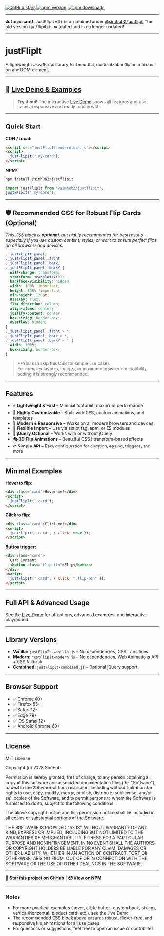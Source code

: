 [![GitHub stars](https://img.shields.io/github/stars/SimHub/justFlipIt.svg?style=social)](https://github.com/SimHub/justFlipIt)
[![npm version](https://img.shields.io/npm/v/@simhub2/justflipit.svg)](https://www.npmjs.com/package/@simhub2/justflipit)
[![npm downloads](https://img.shields.io/npm/dt/@simhub2/justflipit.svg)](https://www.npmjs.com/package/@simhub2/justflipit)

---

⚠️ **Important!**: JustFlipIt v3+ is maintained under [@simhub2/justflipit](https://www.npmjs.com/package/@simhub2/justflipit)
The old version (justflipit) is outdated and is no longer updated!

---

# justFlipIt

A lightweight JavaScript library for beautiful, customizable flip animations on any DOM element.

---

## 🚀 [Live Demo & Examples](https://SimHub.github.io/justFlipIt/)

> **Try it out!**
> The interactive [Live Demo](https://SimHub.github.io/justFlipIt/) shows all features and use cases, responsive and ready to play with.

---

## Quick Start

**CDN / Local:**

```html
<script src="justFlipIt-modern.min.js"></script>
<script>
  justFlipIt(".my-card");
</script>
```

**NPM:**

```bash
npm install @simhub2/justflipit
```

```js
import justFlipIt from "@simhub2/justflipit";
justFlipIt(".my-card");
```

---

## 🛡️ Recommended CSS for Robust Flip Cards (Optional)

_This CSS block is **optional**, but highly recommended for best results – especially if you use custom content, styles, or want to ensure perfect flips on all browsers and devices._

```css
._justFlipIt_panel,
._justFlipIt_panel .front,
._justFlipIt_panel .back,
._justFlipIt_panel .backY {
  will-change: transform;
  transform: translateZ(0);
  backface-visibility: hidden;
  width: 100% !important;
  height: 100% !important;
  min-height: 120px;
  display: flex;
  flex-direction: column;
  align-items: center;
  justify-content: center;
  box-sizing: border-box;
  overflow: hidden;
}
._justFlipIt_panel .front > *,
._justFlipIt_panel .back > *,
._justFlipIt_panel .backY > * {
  width: 100%;
  box-sizing: border-box;
}
```

> \*\*You can skip this CSS for simple use cases.  
> For complex layouts, images, or maximum browser compatibility, adding it is strongly recommended.

---

## Features

- ⚡ **Lightweight & Fast** – Minimal footprint, maximum performance
- 🎨 **Highly Customizable** – Style with CSS, custom animations, and templates
- 📱 **Modern & Responsive** – Works on all modern browsers and devices
- 🔧 **Flexible Import** – Use via script tag, npm, or ES modules
- 🎯 **jQuery Optional** – Works with or without jQuery
- 🎭 **3D Flip Animations** – Beautiful CSS3 transform-based effects
- ⚙️ **Simple API** – Easy configuration for duration, easing, triggers, and more

---

## Minimal Examples

**Hover to flip:**

```html
<div class="card">Hover me!</div>
<script>
  justFlipIt(".card");
</script>
```

**Click to flip:**

```html
<div class="card">Click me!</div>
<script>
  justFlipIt(".card", { Click: true });
</script>
```

**Button trigger:**

```html
<div class="card">
  Card Content
  <button class="flip-btn">Flip</button>
</div>
<script>
  justFlipIt(".card", { Click: ".flip-btn" });
</script>
```

---

## Full API & Advanced Usage

See the [Live Demo](https://SimHub.github.io/justFlipIt/) for all options, advanced examples, and interactive playground.

---

## Library Versions

- **Vanilla:** `justFlipIt-vanilla.js` – No dependencies, CSS transitions
- **Modern:** `justFlipIt-modern.js` – No dependencies, Web Animations API + CSS fallback
- **Combined:** `justFlipIt-combined.js` – Optional jQuery support

---

## Browser Support

- ✅ Chrome 60+
- ✅ Firefox 55+
- ✅ Safari 12+
- ✅ Edge 79+
- ✅ iOS Safari 12+
- ✅ Android Chrome 60+

---

## License

MIT License

Copyright (c) 2023 SimHub

Permission is hereby granted, free of charge, to any person obtaining a copy of this software and associated documentation files (the "Software"), to deal in the Software without restriction, including without limitation the rights to use, copy, modify, merge, publish, distribute, sublicense, and/or sell copies of the Software, and to permit persons to whom the Software is furnished to do so, subject to the following conditions:

The above copyright notice and this permission notice shall be included in all copies or substantial portions of the Software.

THE SOFTWARE IS PROVIDED "AS IS", WITHOUT WARRANTY OF ANY KIND, EXPRESS OR IMPLIED, INCLUDING BUT NOT LIMITED TO THE WARRANTIES OF MERCHANTABILITY, FITNESS FOR A PARTICULAR PURPOSE AND NONINFRINGEMENT. IN NO EVENT SHALL THE AUTHORS OR COPYRIGHT HOLDERS BE LIABLE FOR ANY CLAIM, DAMAGES OR OTHER LIABILITY, WHETHER IN AN ACTION OF CONTRACT, TORT OR OTHERWISE, ARISING FROM, OUT OF OR IN CONNECTION WITH THE SOFTWARE OR THE USE OR OTHER DEALINGS IN THE SOFTWARE.

---

**[🌟 Star this project on GitHub](https://github.com/SimHub/justFlipIt)** | **[📦 View on NPM](https://www.npmjs.com/package/@simhub2/justflipit)**

---

### Notes

- For more practical examples (hover, click, button, custom back, styling, vertical/horizontal, product card, etc.), see the [Live Demo](https://SimHub.github.io/justFlipIt/).
- The recommended CSS block above ensures robust, flicker-free, and responsive flip animations for all use cases.
- For questions or suggestions, feel free to open an issue or contribute!
